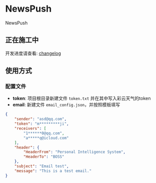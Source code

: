 # NewsPush
NewsPush

## 正在施工中

开发进度请查看: [changelog](./CHANGELOG.md)



## 使用方式
### 配置文件
- **token**: 项目根目录新建文件 `token.txt` 并在其中写入彩云天气的token
- **email**: 新建文件 `email_config.json`，并按照模板填写

```json
{
    "sender": "asd@qq.com",
    "token": "m*********ji",
    "receivers": [
        "1******0@qq.com",
        "a*****q@icloud.com"
    ],
    "header": {
        "HeaderFrom": "Personal Intelligence System",
        "HeaderTo": "BOSS"
    },
    "subject": "Email test",
    "message": "This is a test email."
}
```
